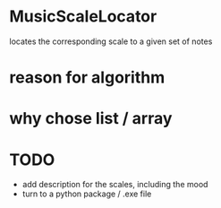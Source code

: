 # MusicScaleLocator

locates the corresponding scale to a given set of notes

# reason for algorithm

# why chose list / array

# TODO
- add description for the scales, including the mood
- turn to a python package / .exe file